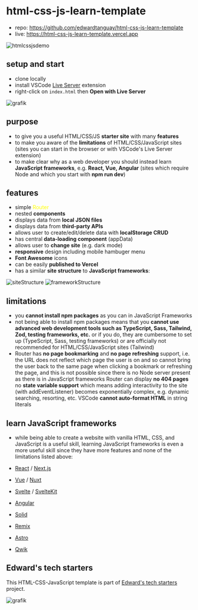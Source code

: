 # html-css-js-learn-template

-   repo: https://github.com/edwardtanguay/html-css-js-learn-template
-   live: https://html-css-js-learn-template.vercel.app

![htmlcssjsdemo](https://github.com/edwardtanguay/html-css-js-learn-template/assets/446574/93bd1564-a828-4d07-846f-e41dc82cca9f)

## setup and start

-   clone locally
-   install VSCode [Live Server](https://marketplace.visualstudio.com/items?itemName=ritwickdey.LiveServer) extension
-   right-click on `index.html` then **Open with Live Server**

![grafik](https://github.com/edwardtanguay/html-css-js-template/assets/446574/f54205f9-1ad7-4d5f-9ba9-333a8921b05d)

## purpose

-   to give you a useful HTML/CSS/JS **starter site** with many **features**
-   to make you aware of the **limitations** of HTML/CSS/JavaScript sites (sites you can start in the browser or with VSCode's Live Server extension)
-   to make clear why as a web developer you should instead learn **JavaScript frameworks**, e.g. **React, Vue, Angular** (sites which require Node and which you start with **npm run dev**)

## features

-   simple <span style="color: yellow">Router</span>
-   nested **components**
-   displays data from **local JSON files**
-   displays data from **third-party APIs**
-   allows user to create/edit/delete data with **localStorage CRUD**
-   has central **data-loading component** (appData)
-   allows user to **change site** (e.g. dark mode)
-   **responsive** design including mobile hambuger menu
-   **Font Awesome** icons
-   can be easily **published to Vercel**
-   has a similar **site structure** to **JavaScript frameworks**:

![siteStructure](https://github.com/edwardtanguay/html-css-js-learn-template/assets/446574/98431769-6bb2-40ee-939f-00b0a17d5608)
![frameworkStructure](https://github.com/edwardtanguay/html-css-js-learn-template/assets/446574/524fdd89-a85f-4f7e-ad3f-7c43877e79ff)

## limitations

-   you **cannot install npm packages** as you can in JavaScript Frameworks
-   not being able to install npm packages means that you **cannot use advanced web development tools such as TypeScript, Sass, Tailwind, Zod, testing frameworks, etc.** or if you do, they are cumbersome to set up (TypeScript, Sass, testing frameworks) or are officially not recommended for HTML/CSS/JavaScript sites (Tailwind)
-   Router has **no page bookmarking** and **no page refreshing** support, i.e. the URL does not reflect which page the user is on and so cannot bring the user back to the same page when clicking a bookmark or refreshing the page, and this is not possible since there is no Node server present as there is in JavaScript frameworks
    Router can display **no 404 pages**
    no **state variable support** which means adding interactivity to the site (with addEventListener) becomes exponentially complex, e.g. dynamic searching, resorting, etc.
    VSCode **cannot auto-format HTML** in string literals

## learn JavaScript frameworks

- while being able to create a website with vanilla HTML, CSS, and JavaScript is a useful skill, learning JavaScript frameworks is even a more useful skill since they have more features and none of the limitations listed above:

-   [React](https://react.dev) / [Next.js](https://nextjs.org)
-   [Vue](https://vuejs.org) / [Nuxt](https://nuxt.com)
-   [Svelte](https://svelte.dev) / [SvelteKit](https://kit.svelte.dev)
-   [Angular](https://angular.io)
-   [Solid](https://www.solidjs.com)
-   [Remix](https://remix.run)
-   [Astro](https://astro.build)
-   [Qwik](https://qwik.builder.io)

## Edward's tech starters

This HTML-CSS-JavaScript template is part of [Edward's tech starters](https://tanguay-eu.vercel.app/starters) project.

![grafik](https://github.com/edwardtanguay/html-css-js-learn-template/assets/446574/400e2670-afb0-4529-8d54-02497cb32666)
